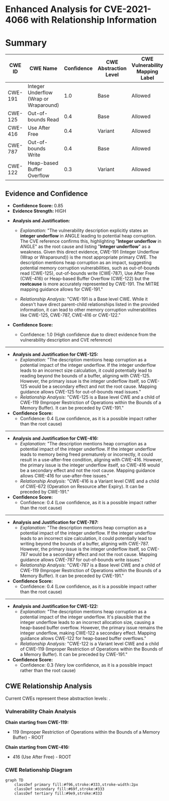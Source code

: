 # Enhanced Analysis for CVE-2021-4066 with Relationship Information

# Summary
| CWE ID | CWE Name | Confidence | CWE Abstraction Level | CWE Vulnerability Mapping Label | CWE-Vulnerability Mapping Notes |
|---|---|---|---|---|---|
| CWE-191 | Integer Underflow (Wrap or Wraparound) | 1.0 | Base | Allowed | Primary CWE |
| CWE-125 | Out-of-bounds Read | 0.4 | Base | Allowed | Secondary Candidate |
| CWE-416 | Use After Free | 0.4 | Variant | Allowed | Secondary Candidate |
| CWE-787 | Out-of-bounds Write | 0.4 | Base | Allowed | Secondary Candidate |
| CWE-122 | Heap-based Buffer Overflow | 0.3 | Variant | Allowed | Secondary Candidate |

## Evidence and Confidence

*   **Confidence Score:** 0.85
*   **Evidence Strength:** HIGH

- **Analysis and Justification:**  
  - *Explanation:* "The vulnerability description explicitly states an **integer underflow** in ANGLE leading to potential heap corruption. The CVE reference confirms this, highlighting "**Integer underflow** in ANGLE" as the root cause and listing "**Integer underflow**" as a weakness. Given this direct evidence, CWE-191 (Integer Underflow (Wrap or Wraparound)) is the most appropriate primary CWE. The description mentions heap corruption as an impact, suggesting potential memory corruption vulnerabilities, such as out-of-bounds read (CWE-125), out-of-bounds write (CWE-787), Use After Free (CWE-416) or Heap-based Buffer Overflow (CWE-122) but the **rootcause** is more accurately represented by CWE-191. The MITRE mapping guidance allows for CWE-191."
  
  - *Relationship Analysis:* "CWE-191 is a Base level CWE. While it doesn't have direct parent-child relationships listed in the provided information, it can lead to other memory corruption vulnerabilities like CWE-125, CWE-787, CWE-416 or CWE-122."

- **Confidence Score:**  
  - Confidence: 1.0 (High confidence due to direct evidence from the vulnerability description and CVE reference)

---
- **Analysis and Justification for CWE-125:**
  - *Explanation:* "The description mentions heap corruption as a potential impact of the integer underflow. If the integer underflow leads to an incorrect size calculation, it could potentially lead to reading beyond the bounds of a buffer, aligning with CWE-125. However, the primary issue is the integer underflow itself, so CWE-125 would be a secondary effect and not the root cause. Mapping guidance allows CWE-125 for out-of-bounds read issues."
  - *Relationship Analysis:* "CWE-125 is a Base level CWE and a child of CWE-119 (Improper Restriction of Operations within the Bounds of a Memory Buffer). It can be preceded by CWE-191."
- **Confidence Score:**
  - Confidence: 0.4 (Low confidence, as it is a possible impact rather than the root cause)
---
- **Analysis and Justification for CWE-416:**
  - *Explanation:* "The description mentions heap corruption as a potential impact of the integer underflow. If the integer underflow leads to memory being freed prematurely or incorrectly, it could result in a use-after-free condition, aligning with CWE-416. However, the primary issue is the integer underflow itself, so CWE-416 would be a secondary effect and not the root cause. Mapping guidance allows CWE-416 for use-after-free issues."
  - *Relationship Analysis:* "CWE-416 is a Variant level CWE and a child of CWE-672 (Operation on Resource after Expiry). It can be preceded by CWE-191."
- **Confidence Score:**
  - Confidence: 0.4 (Low confidence, as it is a possible impact rather than the root cause)
---
- **Analysis and Justification for CWE-787:**
  - *Explanation:* "The description mentions heap corruption as a potential impact of the integer underflow. If the integer underflow leads to an incorrect size calculation, it could potentially lead to writing beyond the bounds of a buffer, aligning with CWE-787. However, the primary issue is the integer underflow itself, so CWE-787 would be a secondary effect and not the root cause. Mapping guidance allows CWE-787 for out-of-bounds write issues."
  - *Relationship Analysis:* "CWE-787 is a Base level CWE and a child of CWE-119 (Improper Restriction of Operations within the Bounds of a Memory Buffer). It can be preceded by CWE-191."
- **Confidence Score:**
  - Confidence: 0.4 (Low confidence, as it is a possible impact rather than the root cause)

---
- **Analysis and Justification for CWE-122:**
  - *Explanation:* "The description mentions heap corruption as a potential impact of the integer underflow. It's plausible that the integer underflow leads to an incorrect allocation size, causing a heap-based buffer overflow. However, the primary issue remains the integer underflow, making CWE-122 a secondary effect. Mapping guidance allows CWE-122 for heap-based buffer overflows."
  - *Relationship Analysis:* "CWE-122 is a Variant level CWE and a child of CWE-119 (Improper Restriction of Operations within the Bounds of a Memory Buffer). It can be preceded by CWE-191."
- **Confidence Score:**
  - Confidence: 0.3 (Very low confidence, as it is a possible impact rather than the root cause)


## CWE Relationship Analysis

Current CWEs represent these abstraction levels: .


### Vulnerability Chain Analysis

**Chain starting from CWE-119:**
- 119 (Improper Restriction of Operations within the Bounds of a Memory Buffer) - ROOT


**Chain starting from CWE-416:**
- 416 (Use After Free) - ROOT



### CWE Relationship Diagram

```mermaid
graph TD
    classDef primary fill:#f96,stroke:#333,stroke-width:2px
    classDef secondary fill:#69f,stroke:#333
    classDef tertiary fill:#9e9,stroke:#333
```

